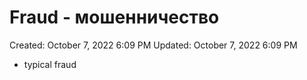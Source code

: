 # Fraud - мошенничество

Created: October 7, 2022 6:09 PM
Updated: October 7, 2022 6:09 PM

- typical fraud